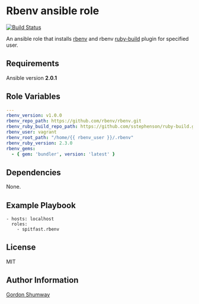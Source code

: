 Rbenv ansible role
=========
[![Build Status](https://travis-ci.org/spitfast/ansible-role-rbenv.svg?branch=master)](https://travis-ci.org/spitfast/ansible-role-rbenv)

An ansible role that installs [rbenv](https://github.com/rbenv/rbenv) and rbenv [ruby-build](https://github.com/rbenv/ruby-build) plugin for specified user.

Requirements
------------

Ansible version **2.0.1**

Role Variables
--------------
```yaml
---
rbenv_version: v1.0.0
rbenv_repo_path: https://github.com/rbenv/rbenv.git
rbenv_ruby_build_repo_path: https://github.com/sstephenson/ruby-build.git
rbenv_user: vagrant
rbenv_root_path: "/home/{{ rbenv_user }}/.rbenv"
rbenv_ruby_version: 2.3.0
rbenv_gems:
  - { gem: 'bundler', version: 'latest' }
```

Dependencies
------------

None.

Example Playbook
----------------

    - hosts: localhost
  	  roles:
    	- spitfast.rbenv

License
-------

MIT

Author Information
------------------

[Gordon Shumway](https://github.com/spitfast/)
